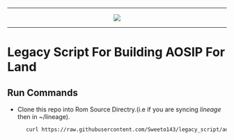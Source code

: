 
-----------------------------------------------------------------------

<p align="center">
 <img src="https://github.com/Sweeto143/legacy_script/blob/aosip/logo.png" > 
</p>

-----------------------------------------------------------------------


Legacy Script For Building AOSIP For Land
====================================


Run Commands
------------

* Clone this repo into Rom Source Directry.(i.e if you are syncing *lineage* then in ~/lineage).

```bash
      curl https://raw.githubusercontent.com/Sweeto143/legacy_script/aosip/script_build.sh > script_build.sh
```
